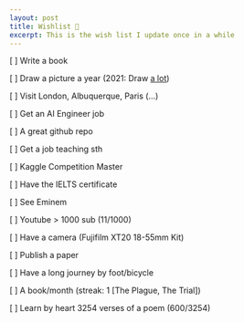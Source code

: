 ```yaml
---
layout: post
title: Wishlist 🌠
excerpt: This is the wish list I update once in a while
---
```


[ ]  Write a book

[ ]  Draw a picture a year (2021: Draw [a lot]('Updating'))

[ ]  Visit London, Albuquerque, Paris (...)

[ ]  Get an AI Engineer job

[ ]  A great github repo

[ ]  Get a job teaching sth

[ ]  Kaggle Competition Master

[ ]  Have the IELTS certificate

[ ]  See Eminem

[ ]  Youtube > 1000 sub (11/1000)

[ ]  Have a camera (Fujifilm XT20 18-55mm Kit)

[ ]  Publish a paper

[ ]  Have a long journey by foot/bicycle

[ ] A book/month (streak: 1 [The Plague, The Trial])

[ ] Learn by heart 3254 verses of a poem (600/3254)